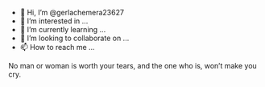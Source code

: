 - 👋 Hi, I’m @gerlachemera23627
- 👀 I’m interested in ...
- 🌱 I’m currently learning ...
- 💞️ I’m looking to collaborate on ...
- 📫 How to reach me ...

<!---
gerlachemera23627/gerlachemera23627 is a ✨ special ✨ repository because its `README.md` (this file) appears on your GitHub profile.
You can click the Preview link to take a look at your changes.
--->
No man or woman is worth your tears, and the one who is, won’t make you cry.

